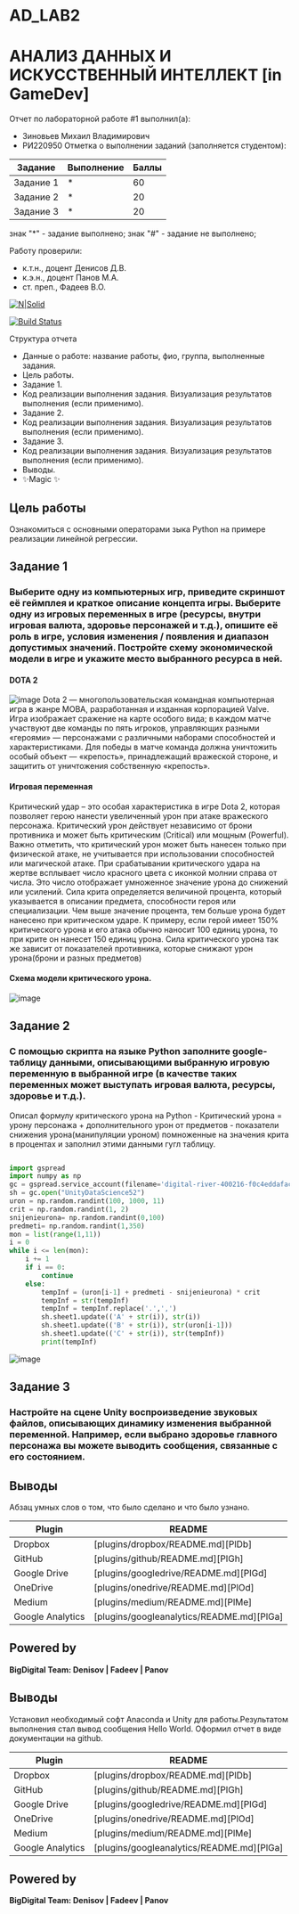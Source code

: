 # AD_LAB2
# АНАЛИЗ ДАННЫХ И ИСКУССТВЕННЫЙ ИНТЕЛЛЕКТ [in GameDev]
Отчет по лабораторной работе #1 выполнил(а):
- Зиновьев Михаил Владимирович
- РИ220950
Отметка о выполнении заданий (заполняется студентом):

| Задание | Выполнение | Баллы |
| ------ | ------ | ------ |
| Задание 1 | * | 60 |
| Задание 2 | * | 20 |
| Задание 3 | * | 20 |

знак "*" - задание выполнено; знак "#" - задание не выполнено;

Работу проверили:
- к.т.н., доцент Денисов Д.В.
- к.э.н., доцент Панов М.А.
- ст. преп., Фадеев В.О.

[![N|Solid](https://cldup.com/dTxpPi9lDf.thumb.png)](https://nodesource.com/products/nsolid)

[![Build Status](https://travis-ci.org/joemccann/dillinger.svg?branch=master)](https://travis-ci.org/joemccann/dillinger)

Структура отчета

- Данные о работе: название работы, фио, группа, выполненные задания.
- Цель работы.
- Задание 1.
- Код реализации выполнения задания. Визуализация результатов выполнения (если применимо).
- Задание 2.
- Код реализации выполнения задания. Визуализация результатов выполнения (если применимо).
- Задание 3.
- Код реализации выполнения задания. Визуализация результатов выполнения (если применимо).
- Выводы.
- ✨Magic ✨

## Цель работы
Ознакомиться с основными операторами зыка Python на примере реализации линейной регрессии.

## Задание 1
### Выберите одну из компьютерных игр, приведите скриншот её геймплея и краткое описание концепта игры. Выберите одну из игровых переменных в игре (ресурсы, внутри игровая валюта, здоровье персонажей и т.д.), опишите её роль в игре, условия изменения / появления и диапазон допустимых значений. Постройте схему экономической модели в игре и укажите место выбранного ресурса в ней.


#### DOTA 2
![image](https://github.com/MikhailZinovyev/AD_LAB2/assets/128982585/ee3920b7-9af9-43ed-9515-15f3b109821e)
Dota 2 — многопользовательская командная компьютерная игра в жанре MOBA, разработанная и изданная корпорацией Valve. Игра изображает сражение на карте особого вида; в каждом матче участвуют две команды по пять игроков, управляющих разными «героями» — персонажами с различными наборами способностей и характеристиками. Для победы в матче команда должна уничтожить особый объект — «крепость», принадлежащий вражеской стороне, и защитить от уничтожения собственную «крепость».
#### Игровая переменная
Критический удар – это особая характеристика в игре Dota 2, которая позволяет герою нанести увеличенный урон при атаке вражеского персонажа. Критический урон действует независимо от брони противника и может быть критическим (Critical) или мощным (Powerful). Важно отметить, что критический урон может быть нанесен только при физической атаке, не учитывается при использовании способностей или магической атаке.
При срабатывании критического удара на жертве всплывает число красного цвета с иконкой молнии справа от числа. Это число отображает умноженное значение урона до снижений или усилений.
Сила крита определяется величиной процента, который указывается в описании предмета, способности героя или специализации. Чем выше значение процента, тем больше урона будет нанесено при критическом ударе. К примеру, если герой имеет 150% критического урона и его атака обычно наносит 100 единиц урона, то при крите он нанесет 150 единиц урона.
Сила критического урона так же зависит от показателей противника, которые снижают урон урона(брони и разных предметов)
#### Схема модели критического урона.
![image](https://github.com/MikhailZinovyev/AD_LAB2/assets/128982585/6caad567-896c-4c05-b5ba-fc9230468bcd)

## Задание 2
### С помощью скрипта на языке Python заполните google-таблицу данными, описывающими выбранную игровую переменную в выбранной игре (в качестве таких переменных может выступать игровая валюта, ресурсы, здоровье и т.д.). 

Описал формулу критического урона на Python - Критический урона = урону персонажа + дополнительного урон от предметов - показатели снижения урона(манипуляции уроном) помноженные на значения крита в процентах
и заполнил этими данными гугл таблицу.

```py

import gspread
import numpy as np
gc = gspread.service_account(filename='digital-river-400216-f0c4eddafac7.json')
sh = gc.open("UnityDataScience52")
uron = np.random.randint(100, 1000, 11)
crit = np.random.randint(1, 2)
snijenieurona= np.random.randint(0,100)
predmeti= np.random.randint(1,350)
mon = list(range(1,11))
i = 0
while i <= len(mon):
    i += 1
    if i == 0:
        continue
    else:
        tempInf = (uron[i-1] + predmeti - snijenieurona) * crit
        tempInf = str(tempInf)
        tempInf = tempInf.replace('.',',')
        sh.sheet1.update(('A' + str(i)), str(i))
        sh.sheet1.update(('B' + str(i)), str(uron[i-1]))
        sh.sheet1.update(('C' + str(i)), str(tempInf))
        print(tempInf)

```
![image](https://github.com/MikhailZinovyev/AD_LAB2/assets/128982585/08e1d5cd-4d35-4442-91c2-1bdd98b74707)

## Задание 3
### Настройте на сцене Unity воспроизведение звуковых файлов, описывающих динамику изменения выбранной переменной. Например, если выбрано здоровье главного персонажа вы можете выводить сообщения, связанные с его состоянием.





## Выводы

Абзац умных слов о том, что было сделано и что было узнано.

| Plugin | README |
| ------ | ------ |
| Dropbox | [plugins/dropbox/README.md][PlDb] |
| GitHub | [plugins/github/README.md][PlGh] |
| Google Drive | [plugins/googledrive/README.md][PlGd] |
| OneDrive | [plugins/onedrive/README.md][PlOd] |
| Medium | [plugins/medium/README.md][PlMe] |
| Google Analytics | [plugins/googleanalytics/README.md][PlGa] |

## Powered by

**BigDigital Team: Denisov | Fadeev | Panov**
## Выводы

Установил необходимый софт Anaconda и Unity для работы.Результатом выполнения стал вывод сообщения Hello World. Оформил отчет в виде документации на github.

| Plugin | README |
| ------ | ------ |
| Dropbox | [plugins/dropbox/README.md][PlDb] |
| GitHub | [plugins/github/README.md][PlGh] |
| Google Drive | [plugins/googledrive/README.md][PlGd] |
| OneDrive | [plugins/onedrive/README.md][PlOd] |
| Medium | [plugins/medium/README.md][PlMe] |
| Google Analytics | [plugins/googleanalytics/README.md][PlGa] |

## Powered by

**BigDigital Team: Denisov | Fadeev | Panov**
